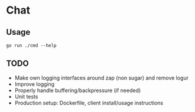 # Chat

## Usage

`go run ./cmd --help`

## TODO

- Make own logging interfaces around zap (non sugar) and remove logur
- Improve logging
- Properly handle buffering/backpressure (if needed)
- Unit tests
- Production setup: Dockerfile, client install/usage instructions
